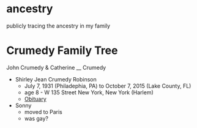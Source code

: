 # ancestry
publicly tracing the ancestry in my family

# Crumedy Family Tree
John Crumedy & Catherine __ Crumedy
 - Shirley Jean Crumedy Robinson
   - July 7, 1931 (Philadephia, PA) to October 7, 2015 (Lake County, FL)
   - age 8 - W 135 Street New York, New York (Harlem)
   - [Obituary](https://www.beckerfamilyfuneral.com/obituary/3348574)
  - Sonny
    - moved to Paris
    - was gay?
